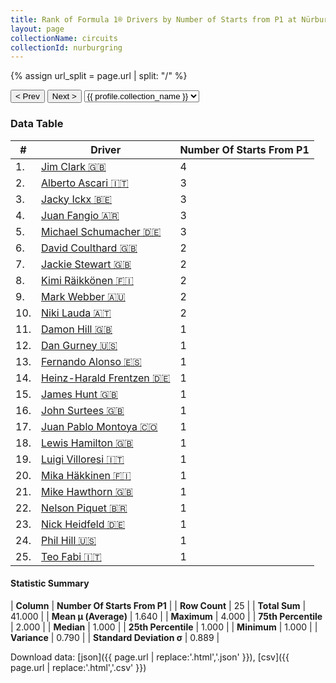```yaml
---
title: Rank of Formula 1® Drivers by Number of Starts from P1 at Nürburgring
layout: page
collectionName: circuits
collectionId: nurburgring
---
```


{% assign url_split = page.url | split: "/" %}
<div id="collection-navigation">
<button onclick="selector.options[selector.selectedIndex-1].value && (window.location = selector.options[selector.selectedIndex-1].value);">&lt; Prev</button>
<button onclick="selector.options[selector.selectedIndex+1].value && (window.location = selector.options[selector.selectedIndex+1].value);">Next &gt;</button>
<select id="selector" onchange="this.options[this.selectedIndex].value && (window.location = this.options[this.selectedIndex].value);">
  {% for collectionId in site.data[page.collectionName].refs %}
    {% if collectionId == page.collectionId %}
      {% assign selected = "selected" %}
    {% else %}
      {% assign selected = "" %}
    {% endif %}
    {% assign profile = site.data[page.collectionName][collectionId].profile %}
    <option value="/f1/{{ page.collectionName }}/{{ collectionId }}/{{ url_split[4] }}" {{ selected }}>{{ profile.collection_name }}</option>
  {% endfor %}
</select>
</div>

<canvas id="chart" width="400" height="180"></canvas>
<script>
var data = {
    "datasets": [
        {
            "backgroundColor": [
                "#9C8E8D",
                "#9C8E8D",
                "#9C8E8D",
                "#9C8E8D",
                "#9C8E8D",
                "#9C8E8D",
                "#9C8E8D",
                "#9C8E8D",
                "#9C8E8D",
                "#9C8E8D",
                "#9C8E8D",
                "#9C8E8D",
                "#9C8E8D",
                "#9C8E8D",
                "#9C8E8D",
                "#9C8E8D",
                "#9C8E8D",
                "#9C8E8D",
                "#9C8E8D",
                "#9C8E8D",
                "#9C8E8D",
                "#9C8E8D",
                "#9C8E8D",
                "#9C8E8D",
                "#9C8E8D"
            ],
            "borderColor": [
                "#1D181E",
                "#1D181E",
                "#1D181E",
                "#1D181E",
                "#1D181E",
                "#1D181E",
                "#1D181E",
                "#1D181E",
                "#1D181E",
                "#1D181E",
                "#1D181E",
                "#1D181E",
                "#1D181E",
                "#1D181E",
                "#1D181E",
                "#1D181E",
                "#1D181E",
                "#1D181E",
                "#1D181E",
                "#1D181E",
                "#1D181E",
                "#1D181E",
                "#1D181E",
                "#1D181E",
                "#1D181E"
            ],
            "borderWidth": 1,
            "data": [
                4.0,
                3.0,
                3.0,
                3.0,
                3.0,
                2.0,
                2.0,
                2.0,
                2.0,
                2.0,
                1.0,
                1.0,
                1.0,
                1.0,
                1.0,
                1.0,
                1.0,
                1.0,
                1.0,
                1.0,
                1.0,
                1.0,
                1.0,
                1.0,
                1.0
            ],
            "label": "Number Of Starts From P1"
        }
    ],
    "labels": [
        "Jim Clark",
        "Alberto Ascari",
        "Jacky Ickx",
        "Juan Fangio",
        "Michael Schumacher",
        "David Coulthard",
        "Jackie Stewart",
        "Kimi Räikkönen",
        "Mark Webber",
        "Niki Lauda",
        "Damon Hill",
        "Dan Gurney",
        "Fernando Alonso",
        "Heinz-Harald Frentzen",
        "James Hunt",
        "John Surtees",
        "Juan Pablo Montoya",
        "Lewis Hamilton",
        "Luigi Villoresi",
        "Mika Häkkinen",
        "Mike Hawthorn",
        "Nelson Piquet",
        "Nick Heidfeld",
        "Phil Hill",
        "Teo Fabi"
    ]
};
var options = {
  legend: {
    display: false
  },
  scales: {
    xAxes: [{
      ticks: {
        beginAtZero: true,
        maxRotation: 180,
        display: window.innerWidth > 800
      }
    }],
    yAxes: [{
      ticks: {
        beginAtZero: true
      }
    }]
  },
  onResize: function(chart, size) {
    chart.options.scales.xAxes[0].ticks.display = size.width > 800;
  }
};
var chart = new Chart("chart", {
    data: data,
    type: 'bar',
    options: options
});
</script>



### Data Table

| # | Driver | Number Of Starts From P1 |
|--|--|--|
| 1. | [Jim Clark 🇬🇧](/f1/drivers/clark) | 4 |
| 2. | [Alberto Ascari 🇮🇹](/f1/drivers/ascari) | 3 |
| 3. | [Jacky Ickx 🇧🇪](/f1/drivers/ickx) | 3 |
| 4. | [Juan Fangio 🇦🇷](/f1/drivers/fangio) | 3 |
| 5. | [Michael Schumacher 🇩🇪](/f1/drivers/michael_schumacher) | 3 |
| 6. | [David Coulthard 🇬🇧](/f1/drivers/coulthard) | 2 |
| 7. | [Jackie Stewart 🇬🇧](/f1/drivers/stewart) | 2 |
| 8. | [Kimi Räikkönen 🇫🇮](/f1/drivers/raikkonen) | 2 |
| 9. | [Mark Webber 🇦🇺](/f1/drivers/webber) | 2 |
| 10. | [Niki Lauda 🇦🇹](/f1/drivers/lauda) | 2 |
| 11. | [Damon Hill 🇬🇧](/f1/drivers/damon_hill) | 1 |
| 12. | [Dan Gurney 🇺🇸](/f1/drivers/gurney) | 1 |
| 13. | [Fernando Alonso 🇪🇸](/f1/drivers/alonso) | 1 |
| 14. | [Heinz-Harald Frentzen 🇩🇪](/f1/drivers/frentzen) | 1 |
| 15. | [James Hunt 🇬🇧](/f1/drivers/hunt) | 1 |
| 16. | [John Surtees 🇬🇧](/f1/drivers/surtees) | 1 |
| 17. | [Juan Pablo Montoya 🇨🇴](/f1/drivers/montoya) | 1 |
| 18. | [Lewis Hamilton 🇬🇧](/f1/drivers/hamilton) | 1 |
| 19. | [Luigi Villoresi 🇮🇹](/f1/drivers/villoresi) | 1 |
| 20. | [Mika Häkkinen 🇫🇮](/f1/drivers/hakkinen) | 1 |
| 21. | [Mike Hawthorn 🇬🇧](/f1/drivers/hawthorn) | 1 |
| 22. | [Nelson Piquet 🇧🇷](/f1/drivers/piquet) | 1 |
| 23. | [Nick Heidfeld 🇩🇪](/f1/drivers/heidfeld) | 1 |
| 24. | [Phil Hill 🇺🇸](/f1/drivers/phil_hill) | 1 |
| 25. | [Teo Fabi 🇮🇹](/f1/drivers/fabi) | 1 |

#### Statistic Summary

| **Column** | **Number Of Starts From P1** |
| **Row Count** | 25 |
| **Total Sum** | 41.000 |
| **Mean μ (Average)** | 1.640 |
| **Maximum** | 4.000 |
| **75th Percentile** | 2.000 |
| **Median** | 1.000 |
| **25th Percentile** | 1.000 |
| **Minimum** | 1.000 |
| **Variance** | 0.790 |
| **Standard Deviation σ** | 0.889 |

Download data: [json]({{ page.url | replace:'.html','.json' }}), [csv]({{ page.url | replace:'.html','.csv' }})
